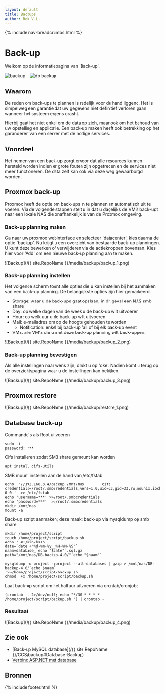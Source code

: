 ```yaml
---
layout: default
title: Backups
author: Rob V.L.
---
```


{% include nav-breadcrumbs.html %}

# Back-up

Welkom op de informatiepagina van 'Back-up'.

![backup](/{{site.RepoName}}/media/logo/backup.png) &nbsp;&nbsp;
![db backup](/{{site.RepoName}}/media/logo/db_backup.png)

## Waarom
De reden om back-ups te plannen is redelijk voor de hand liggend. Het is simpelweg een garantie dat uw gegevens niet definitief verloren gaan wanneer het systeem ergens crasht.

Hierbij gaat het niet enkel om de data op zich, maar ook om het behoud van uw opstelling en applicatie. Een back-up maken heeft ook betrekking op het garanderen van een server met de nodige services. 

## Voordeel
Het nemen van een back-up zorgt ervoor dat alle resources kunnen hersteld worden indien er grote fouten zijn opgetreden en de services niet meer functioneren. De data zelf kan ook via deze weg gewaarborgd worden.

## Proxmox back-up
Proxmox heeft de optie om back-ups in te plannen en automatisch uit te voeren.
Via de volgende stappen stelt u in dat u dagelijks de VM’s back-upt naar een lokale NAS die onafhankelijk is van de Proxmox omgeving. 

### Back-up planning maken
Ga naar uw proxmox webinterface en selecteer 'datacenter', kies daarna de optie 'backup'. Nu krijgt u een overzicht van bestaande back-up planningen. U kunt deze bewerken of verwijderen via de actieknoppen bovenaan. Kies hier voor 'Add' om een nieuwe back-up planning aan te maken. 

![Backup](/{{ site.RepoName }}/media/backup/backup_1.png)

### Back-up planning instellen
Het volgende scherm toont alle opties die u kan instellen bij het aanmaken van een back-up planning. De belangrijkste opties zijn hier gemarkeerd. 

* Storage: waar u de back-ups gaat opslaan, in dit geval een NAS smb share
* Day: op welke dagen van de week u de back-up wilt uitvoeren
* Hour: op welk uur u de back-up wilt uitvoeren
* Mail: e-mailadres om op de hoogte gehouden te worden
    * Notification: enkel bij back-up fail of bij elk back-up event
* VMs: alle VM's die u met deze back-up planning wilt back-uppen. 

![Backup](/{{ site.RepoName }}/media/backup/backup_2.png)

### Back-up planning bevestigen
Als alle instellingen naar wens zijn, drukt u op 'oke'. Nadien komt u terug op de overzichtspagina waar u de instellingen kan bekijken.

![Backup](/{{ site.RepoName }}/media/backup/backup_3.png)

## Proxmox restore
![Backup](/{{ site.RepoName }}/media/backup/restore_1.png)

## Database back-up

Commando's als Root uitvoeren
```
sudo -i
password: ***
```

Cifs installeren zodat SMB share gemount kan worden
```
apt install cifs-utils
```

SMB mount instellen aan de hand van /etc/fstab
```
echo  '//192.168.3.4/backup /mnt/nas        cifs    credentials=/root/.smbcredentials,vers=1.0,uid=33,gid=33,rw,nounix,iocharset=utf8,file_mode=0777,dir_mode=0777 0 0 '  >> /etc/fstab
echo 'username=***' >>/root/.smbcredentials
echo 'password=***'  >>/root/.smbcredentials
mkdir /mnt/nas
mount -a
```

Back-up script aanmaken; deze maakt back-up via mysqldump op smb share
```
mkdir /home/project/script	
touch /home/project/script/backup.sh
echo ' #!/bin/bash
date=`date +"%d-%m-%y__%H-%M-%S"`
naam=database_`echo "$date"`.sql.gz
path="/mnt/nas/DB-backup-4.0/"`echo "$naam"`

mysqldump -u project -pproject --all-databases | gzip > /mnt/nas/DB-backup-4.0/`echo $naam`
'>>/home/project/script/backup.sh
chmod  +x /home/project/script/backup.sh
```

Laat back-up script om het halfuur uitvoeren via crontab/cronjobs
```
(crontab -l 2>/dev/null; echo "*/30 * * * * /home/project/script/backup.sh ") | crontab -
```

### Resultaat 
![Backup](/{{ site.RepoName }}/media/backup/backup_4.png)

## Zie ook
* [Back-up MySQL database](/{{ site.RepoName }}/CCS/backup#Database-Backup)
* [Verbind ASP.NET met database](../)


## Bronnen

{% include footer.html %}
